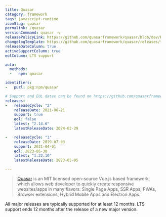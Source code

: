 ```yaml
---
title: Quasar
category: framework
tags: javascript-runtime
iconSlug: quasar
permalink: /quasar
versionCommand: quasar -v
releasePolicyLink: https://github.com/quasarframework/quasar/blob/dev/ROADMAP.md#support-policy-and-schedule
changelogTemplate: https://github.com/quasarframework/quasar/releases/tag/quasar-v__LATEST__
releaseDateColumn: true
activeSupportColumn: true
eolColumn: LTS support

auto:
  methods:
  -   npm: quasar

identifiers:
-   purl: pkg:npm/quasar

# Support and EOL dates can be found on https://github.com/quasarframework/quasar/blob/dev/ROADMAP.md#support-policy-and-schedule.
releases:
-   releaseCycle: "2"
    releaseDate: 2021-06-21
    support: true
    eol: false
    latest: "2.14.6"
    latestReleaseDate: 2024-02-29

-   releaseCycle: "1"
    releaseDate: 2019-07-03
    support: 2021-04-01
    eol: 2023-06-30
    latest: "1.22.10"
    latestReleaseDate: 2023-05-05

---
```


> [Quasar](https://quasar.dev/) is an MIT licensed open-source Vue.js based framework, which allows
> web developer to quickly create responsive websites/apps in many flavors: Single Page Apps, SSR
> Apps, PWAs, Browser extensions, Hybrid Mobile Apps and Electron Apps.

All major releases are typically supported for at least 12 months. LTS support ends 12 months after
the release of a new major version.
